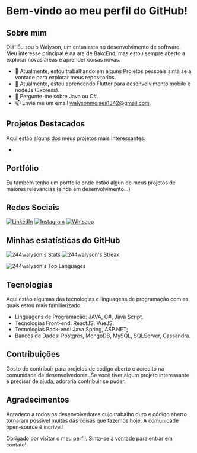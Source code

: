 # Bem-vindo ao meu perfil do GitHub!

## Sobre mim

Olá! Eu sou o Walyson, um entusiasta no desenvolvimento de software. Meu interesse principal é na are de BakcEnd, mas estou sempre aberto a explorar novas áreas e aprender coisas novas.

- 🔭 Atualmente, estou trabalhando em alguns Projetos pessoais sinta se a vontade para explorar meus repositorios.
- 🌱 Atualmente, estou aprendendo Flutter para desenvolvimento mobile e nodeJs (Express).
- 💬 Pergunte-me sobre Java ou C#.
- 📫 Envie me um email walysonmoises1342@gmail.com.

## Projetos Destacados

Aqui estão alguns dos meus projetos mais interessantes:

-

## Portfólio

Eu também tenho um portfolio onde estão algun de meus projetos de maiores relevancias (ainda em desenvolvimento...)

## Redes Sociais
[![LinkedIn](https://img.shields.io/badge/LinkedIn-0077B5?style=for-the-badge&logo=linkedin&logoColor=white)](https://www.linkedin.com/in/walysonmoises/)
[![Instagram](https://img.shields.io/badge/Instagram-E4405F?style=for-the-badge&logo=instagram&logoColor=white)](https://www.instagram.com/walyson.o0/)
[![Whtsapp](https://img.shields.io/badge/WhatsApp-25D366?style=for-the-badge&logo=whatsapp&logoColor=white)](https://wa.me/5531995258981)

## Minhas estatísticas do GitHub

![244walyson's Stats](https://github-readme-stats.vercel.app/api?username=244walyson&theme=vue-dark&show_icons=true&hide_border=true&count_private=true)
![244walyson's Streak](https://github-readme-streak-stats.herokuapp.com/?user=244walyson&theme=vue-dark&hide_border=true)

![244walyson's Top Languages](https://github-readme-stats.vercel.app/api/top-langs/?username=244walyson&theme=vue-dark&show_icons=true&hide_border=true&layout=compact)

## Tecnologias

Aqui estão algumas das tecnologias e linguagens de programação com as quais estou mais familiarizado:

- Linguagens de Programação: JAVA, C#, Java Script.
- Tecnologias Front-end: ReactJS, VueJS.
- Tecnologias Back-end: Java Spring, ASP.NET;
- Bancos de Dados: Postgres, MongoDB, MySQL, SQLServer, Cassandra.

## Contribuições

Gosto de contribuir para projetos de código aberto e acredito na comunidade de desenvolvedores. Se você tiver algum projeto interessante e precisar de ajuda, adoraria contribuir se puder.

## Agradecimentos

Agradeço a todos os desenvolvedores cujo trabalho duro e código aberto tornaram possível muitas das coisas que fazemos hoje. A comunidade open-source é incrível!

Obrigado por visitar o meu perfil. Sinta-se à vontade para entrar em contato!


